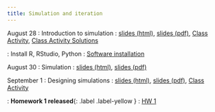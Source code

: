 ```yaml
---
title: Simulation and iteration
---
```


August 28
: Introduction to simulation
  : [slides (html)](https://sta279-f23.github.io/slides/lecture_1.html), [slides (pdf)](https://sta279-f23.github.io/slides/lecture_1.pdf), [Class Activity](https://sta279-f23.github.io/class_activities/ca_lecture_1.html), [Class Activity Solutions](https://sta279-f23.github.io/class_activities/ca_lecture_1_solutions.html)

: Install R, RStudio, Python 
  : [Software installation](https://sta279-f23.github.io/resources/software_installation/)

August 30
: Simulation
  : [slides (html)](https://sta279-f23.github.io/slides/lecture_2.html), [slides (pdf)](https://sta279-f23.github.io/slides/lecture_2.pdf)

September 1
: Designing simulations
  : [slides (html)](https://sta279-f23.github.io/slides/lecture_3.html), [slides (pdf)](https://sta279-f23.github.io/slides/lecture_3.pdf), [Class Activity](https://sta279-f23.github.io/class_activities/ca_lecture_3.html)

: **Homework 1 released**{: .label .label-yellow }
  : [HW 1](https://sta279-f23.github.io/homework/hw1.html)
